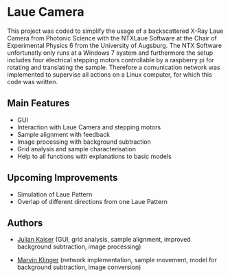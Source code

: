 # Laue Camera

This project was coded to simplify the usage of a backscattered X-Ray Laue Camera from
 Photonic Science with the NTXLaue Software at the Chair of Experimental Physics 6 
 from the University of Augsburg. The NTX Software unfortunatly only runs at a 
 Windows 7 system and furthermore the setup includes four electrical 
 stepping motors controllable by a raspberry pi for rotating and translating the sample. 
 Therefore a comunication network was implemented to supervise all actions on a Linux 
 computer, for which this code was written. 



## Main Features

- GUI
- Interaction with Laue Camera and stepping motors
- Sample alignment with feedback
- Image processing with background subtraction
- Grid analysis and sample characterisation
- Help to all functions with explanations to basic models


## Upcoming Improvements

- Simulation of Laue Pattern
- Overlap of different directions from one Laue Pattern


## Authors

- [Julian Kaiser](https://www.github.com/roundplanet) (GUI, grid analysis, sample alignment, improved background subtraction, image processing)

- [Marvin Klinger](https://www.github.com/Marvin-Klinger) (network implementation, sample movement, model for background subtraction, image conversion)
